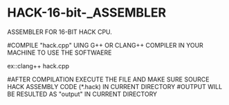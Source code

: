 # HACK-16-bit-_ASSEMBLER
ASSEMBLER FOR 16-BIT HACK CPU.

#COMPILE "hack.cpp" UING G++ OR CLANG++ COMPILER IN YOUR MACHINE TO USE THE SOFTWAERE

ex::clang++ hack.cpp

#AFTER COMPILATION EXECUTE THE FILE AND MAKE SURE SOURCE HACK ASSEMBLY CODE (*.hack) IN CURRENT DIRECTORY
#OUTPUT WILL BE RESULTED AS "output" IN CURRENT DIRECTORY






